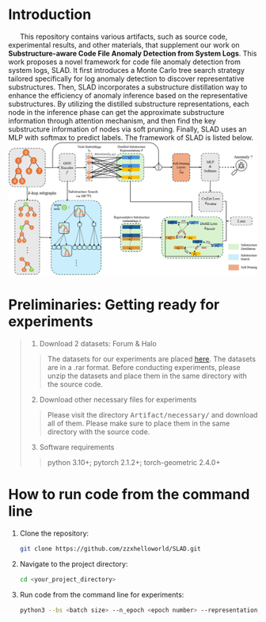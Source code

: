 # Introduction
&nbsp;&nbsp;&nbsp;&nbsp;&nbsp;&nbsp;This repository contains various artifacts, such as source code, experimental results, and other materials, that supplement our work on **Substructure-aware Code File Anomaly Detection from System Logs**. This work proposes a novel framework for code file anomaly detection from system logs, SLAD. It first introduces a Monte Carlo tree search strategy tailored specifically for log anomaly detection to discover representative substructures. Then, SLAD incorporates a substructure distillation way to enhance the efficiency of anomaly inference based on the representative substructures. By utilizing the distilled substructure representations, each node in the inference phase can get the approximate substructure information through attention mechanism, and then find the key substructure information of nodes via soft pruning. Finally, SLAD uses an MLP with softmax to predict labels. The framework of SLAD is listed below.
![SLAD framework diagram](https://github.com/zzxhelloworld/SLAD/blob/main/Artifact/slad-framework.png)
# Preliminaries: Getting ready for experiments
> 1. Download 2 datasets: Forum & Halo
>> The datasets for our experiments are placed [here](https://drive.google.com/drive/folders/11blVvVFOB7LHcf8IkZlzEUD08J7eGBys?usp=drive_link). The datasets are in a .rar format. Before conducting experiments,  please unzip the datasets and place them in the same directory with the source code.
> 2. Download other necessary files for experiments
>> Please visit the directory <kbd>Artifact/necessary/</kbd> and download all of them. Please make sure to place them in the same directory with the source code.
> 3. Software requirements
>>python 3.10+; pytorch 2.1.2+; torch-geometric 2.4.0+
# How to run code from the command line
1. Clone the repository:
   ```bash
   git clone https://github.com/zzxhelloworld/SLAD.git
   ```
2. Navigate to the project directory:
   ```bash
   cd <your_project_directory>
   ```
3. Run code from the command line for experiments:
   ```bash
   python3 --bs <batch size> --n_epoch <epoch number> --representation_num <number of representative substructures> --dataset <Forum/Halo> slad_framework.py
   ```

   

